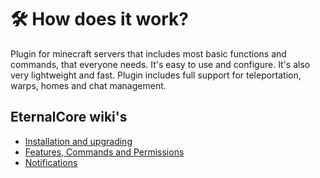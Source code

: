 # 🛠️ How does it work?

Plugin for minecraft servers that includes most basic functions and commands, that everyone needs. It's easy to use and configure. It's also very lightweight and fast.
Plugin includes full support for teleportation, warps, homes and chat management.

## EternalCore wiki's
* [Installation and upgrading](installation.md)
* [Features, Commands and Permissions](features.md)
* [Notifications](notifications.md)